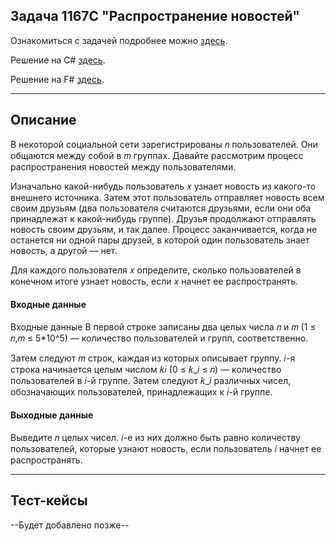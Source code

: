 ## Задача 1167C "Распространение новостей"

Ознакомиться с задачей подробнее можно [здесь](https://codeforces.com/problemset/problem/1167/C).

Решение на C# [здесь](/News%20distribution/NewsCSharp/Program.cs).

Решение на F# [здесь]().

---

## Описание

В некоторой социальной сети зарегистрированы 𝑛 пользователей. Они общаются между собой в 𝑚 группах. Давайте рассмотрим процесс распространения новостей между пользователями.

Изначально какой-нибудь пользователь 𝑥 узнает новость из какого-то внешнего источника. Затем этот пользователь отправляет новость всем своим друзьям (два пользователя считаются друзьями, если они оба принадлежат к какой-нибудь группе). Друзья продолжают отправлять новость своим друзьям, и так далее. Процесс заканчивается, когда не останется ни одной пары друзей, в которой один пользователь знает новость, а другой — нет.

Для каждого пользователя 𝑥 определите, сколько пользователей в конечном итоге узнает новость, если 𝑥 начнет ее распространять.

#### Входные данные

Входные данные
В первой строке записаны два целых числа 𝑛 и 𝑚 (1 ≤ 𝑛,𝑚 ≤ 5*10^5) — количество пользователей и групп, соответственно.

Затем следуют 𝑚 строк, каждая из которых описывает группу. 𝑖-я строка начинается целым числом 𝑘𝑖 (0 ≤ 𝑘_𝑖 ≤ 𝑛) — количество пользователей в 𝑖-й группе. Затем следуют 𝑘_𝑖 различных чисел, обозначающих пользователей, принадлежащих к 𝑖-й группе.

#### Выходные данные
Выведите 𝑛 целых чисел. 𝑖-е из них должно быть равно количеству пользователей, которые узнают новость, если пользователь 𝑖 начнет ее распространять.

---

## Тест-кейсы

--Будет добавлено позже--